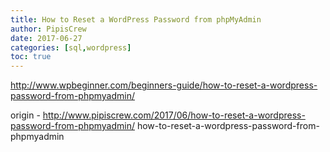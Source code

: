 ```yaml
---
title: How to Reset a WordPress Password from phpMyAdmin
author: PipisCrew
date: 2017-06-27
categories: [sql,wordpress]
toc: true
---
```


http://www.wpbeginner.com/beginners-guide/how-to-reset-a-wordpress-password-from-phpmyadmin/

origin - http://www.pipiscrew.com/2017/06/how-to-reset-a-wordpress-password-from-phpmyadmin/ how-to-reset-a-wordpress-password-from-phpmyadmin